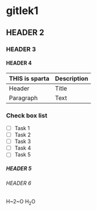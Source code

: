 # gitlek1

## HEADER 2

### HEADER 3

#### HEADER 4

| THIS is sparta | Description |
| ----------- | ----------- |
| Header      | Title       |
| Paragraph   | Text        |
### Check box list
- [ ] Task 1
- [ ] Task 2
- [ ] Task 3
- [ ] Task 4
- [ ] Task 5

##### HEADER 5

###### HEADER 6

H~2~O
H<sub>2</sub>O


